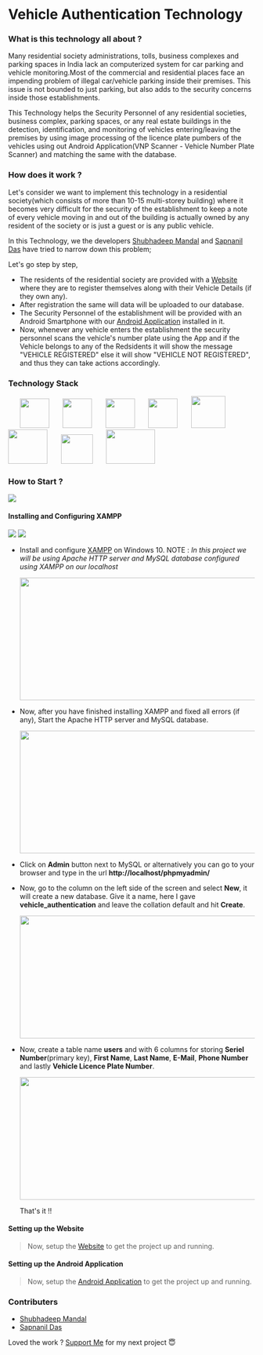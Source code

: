 # **Vehicle Authentication Technology**

### What is this technology all about ?

Many residential society administrations, tolls, business complexes and parking spaces in India lack an computerized system for car parking and vehicle monitoring.Most of the commercial and residential places face an impending problem of illegal car/vehicle parking inside their premises. This issue is not bounded to just parking, but also adds to the
security concerns inside those establishments.

This Technology helps the Security Personnel of any residential societies, business complex, parking spaces, or any real estate buildings in the detection, identification, and monitoring of vehicles entering/leaving the premises by using image processing of the licence plate pumbers of the vehicles using out Android Application(VNP Scanner - Vehicle Number Plate Scanner) and matching the same with the database.

### How does it work ?

Let's consider we want to implement this technology in a residential society(which consists of more than 10-15 multi-storey building) where it becomes very difficult for the security of the establishment to keep a note of every vehicle moving in and out of the building is actually owned by any resident of the society or is just a guest or is any public vehicle.

In this Technology, we the developers [Shubhadeep Mandal](https://github.com/shubhadeepmandal394) and [Sapnanil Das](https://github.com/sapnanil7) have tried to narrow down this problem;

Let's go step by step,

- The residents of the residential society are provided with a [Website](<give the link to the website here>) where they are to register themselves along with their Vehicle Details (if they own any).
- After registration the same will data will be uploaded to our database.
- The Security Personnel of the establishment will be provided with an Android Smartphone with our [Android Application](https://github.com/shubhadeepmandal394/vehicle-authentication-technology/blob/master/application) installed in it.
- Now, whenever any vehicle enters the establishment the security personnel scans the vehicle's number plate using the App and if the Vehicle belongs to any of the Redsidents it will show the message "VEHICLE REGISTERED" else it will show "VEHICLE NOT REGISTERED", and thus they can take actions accordingly.

### Technology Stack

 &nbsp; &nbsp; &nbsp; 
<a><img src="https://github.com/shubhadeepmandal394/test/blob/master/assets/img/xampp.png" height="60" width="60"></a> &nbsp; &nbsp; &nbsp; 
<a><img src="https://github.com/shubhadeepmandal394/test/blob/master/assets/img/css.png" height="60" width="60"></a> &nbsp; &nbsp; &nbsp; 
<a><img src="https://github.com/shubhadeepmandal394/test/blob/master/assets/img/html.png" height="60" width="60"></a> &nbsp; &nbsp; &nbsp; 
<a><img src="https://github.com/shubhadeepmandal394/test/blob/master/assets/img/javascript.png" height="60" width="60"></a> &nbsp; &nbsp; &nbsp; 
<a><img src="https://github.com/shubhadeepmandal394/test/blob/master/assets/img/androidstudio.png" height="65" width="70"></a> &nbsp; &nbsp; &nbsp; 
<a><img src="https://github.com/shubhadeepmandal394/test/blob/master/assets/img/php.png" height="70" width="80"></a> &nbsp; &nbsp; &nbsp; 
<a><img src="https://github.com/shubhadeepmandal394/test/blob/master/assets/img/firebase_ml_kit.png" height="60" width="65"></a> &nbsp; &nbsp; &nbsp; 
<a><img src="https://github.com/shubhadeepmandal394/test/blob/master/assets/img/google_tesseract_ocr.png" height="70" width="100"></a> 


### How to Start ?
<a href="https://github.com/shubhadeepmandal394/vehicle-authentication-technology/blob/master/LICENSE"><img src="https://img.shields.io/badge/License-MIT-orange"></a>
#### Installing and Configuring XAMPP
<a><img src="https://img.shields.io/badge/Server-Apache-yellow"></a>
<a><img src="https://img.shields.io/badge/Database-MySQL-blue"></a>


- Install and configure [XAMPP](https://pureinfotech.com/install-xampp-windows-10/) on Windows 10.
  NOTE : *In this project we will be using Apache HTTP server and MySQL database configured using XAMPP on our localhost*
  
  <a><img src="https://github.com/shubhadeepmandal394/vehicle-authentication-technology/blob/master/assets/img/xampp_screenshot_1.jpg" width="500" height="250"></a>
  
- Now, after you have finished installing XAMPP and fixed all errors (if any), Start the Apache HTTP server and MySQL database.

  <a><img src="https://github.com/shubhadeepmandal394/vehicle-authentication-technology/blob/master/assets/img/xampp_screenshot_2.png" width="500" height="250"></a>
  
- Click on **Admin** button next to MySQL or alternatively you can go to your browser and type in the url **http://localhost/phpmyadmin/**
- Now, go to the column on the left side of the screen and select **New**, it will create a new database. Give it a name, here I gave **vehicle_authentication** and leave the collation default and hit **Create**.

  <a><img src="https://github.com/shubhadeepmandal394/vehicle-authentication-technology/blob/master/assets/img/xampp_screenshot_3.png" width="500" height="250"></a>
  
- Now, create a table name **users** and with 6 columns for storing **Seriel Number**(primary key), **First Name**, **Last Name**, **E-Mail**, **Phone Number** and lastly **Vehicle Licence Plate Number**.

  <a><img src="https://github.com/shubhadeepmandal394/vehicle-authentication-technology/blob/master/assets/img/xampp_screenshot_4.png" width="500" height="250"></a>
  
  That's it !!
  
#### Setting up the Website
> Now, setup the [Website](https://github.com/shubhadeepmandal394/vehicle-authentication-technology/blob/master/website) to get the project up and running.

#### Setting up the Android Application
> Now, setup the [Android Application](https://github.com/shubhadeepmandal394/vehicle-authentication-technology/blob/master/application) to get the project up and running.


### Contributers
- [Shubhadeep Mandal](https://github.com/shubhadeepmandal394)
- [Sapnanil Das](https://github.com/sapnanil7)

Loved the work ? [Support Me](https://paypal.me/shubhadeepmandal394?locale.x=en_GB) for my next project 😇